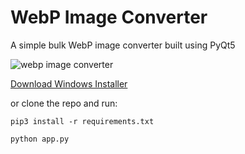 # WebP Image Converter

A simple bulk WebP image converter built using PyQt5

![webp image converter](https://i.imgur.com/6jrOirb.png)

[Download Windows Installer](https://github.com/carlosgauci/webp-image-converter/releases/tag/v0.1)

or clone the repo and run:

```
pip3 install -r requirements.txt

python app.py
```
